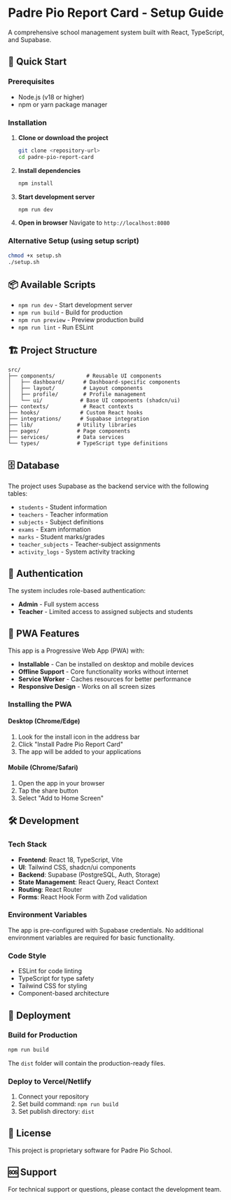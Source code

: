 # Padre Pio Report Card - Setup Guide

A comprehensive school management system built with React, TypeScript, and Supabase.

## 🚀 Quick Start

### Prerequisites
- Node.js (v18 or higher)
- npm or yarn package manager

### Installation

1. **Clone or download the project**
   ```bash
   git clone <repository-url>
   cd padre-pio-report-card
   ```

2. **Install dependencies**
   ```bash
   npm install
   ```

3. **Start development server**
   ```bash
   npm run dev
   ```

4. **Open in browser**
   Navigate to `http://localhost:8080`

### Alternative Setup (using setup script)
```bash
chmod +x setup.sh
./setup.sh
```

## 📦 Available Scripts

- `npm run dev` - Start development server
- `npm run build` - Build for production
- `npm run preview` - Preview production build
- `npm run lint` - Run ESLint

## 🏗️ Project Structure

```
src/
├── components/          # Reusable UI components
│   ├── dashboard/      # Dashboard-specific components
│   ├── layout/         # Layout components
│   ├── profile/        # Profile management
│   └── ui/            # Base UI components (shadcn/ui)
├── contexts/           # React contexts
├── hooks/             # Custom React hooks
├── integrations/      # Supabase integration
├── lib/              # Utility libraries
├── pages/            # Page components
├── services/         # Data services
└── types/            # TypeScript type definitions
```

## 🗄️ Database

The project uses Supabase as the backend service with the following tables:
- `students` - Student information
- `teachers` - Teacher information
- `subjects` - Subject definitions
- `exams` - Exam information
- `marks` - Student marks/grades
- `teacher_subjects` - Teacher-subject assignments
- `activity_logs` - System activity tracking

## 🔐 Authentication

The system includes role-based authentication:
- **Admin** - Full system access
- **Teacher** - Limited access to assigned subjects and students

## 📱 PWA Features

This app is a Progressive Web App (PWA) with:
- **Installable** - Can be installed on desktop and mobile devices
- **Offline Support** - Core functionality works without internet
- **Service Worker** - Caches resources for better performance
- **Responsive Design** - Works on all screen sizes

### Installing the PWA

#### Desktop (Chrome/Edge)
1. Look for the install icon in the address bar
2. Click "Install Padre Pio Report Card"
3. The app will be added to your applications

#### Mobile (Chrome/Safari)
1. Open the app in your browser
2. Tap the share button
3. Select "Add to Home Screen"

## 🛠️ Development

### Tech Stack
- **Frontend**: React 18, TypeScript, Vite
- **UI**: Tailwind CSS, shadcn/ui components
- **Backend**: Supabase (PostgreSQL, Auth, Storage)
- **State Management**: React Query, React Context
- **Routing**: React Router
- **Forms**: React Hook Form with Zod validation

### Environment Variables
The app is pre-configured with Supabase credentials. No additional environment variables are required for basic functionality.

### Code Style
- ESLint for code linting
- TypeScript for type safety
- Tailwind CSS for styling
- Component-based architecture

## 🚢 Deployment

### Build for Production
```bash
npm run build
```

The `dist` folder will contain the production-ready files.

### Deploy to Vercel/Netlify
1. Connect your repository
2. Set build command: `npm run build`
3. Set publish directory: `dist`

## 📄 License

This project is proprietary software for Padre Pio School.

## 🆘 Support

For technical support or questions, please contact the development team.